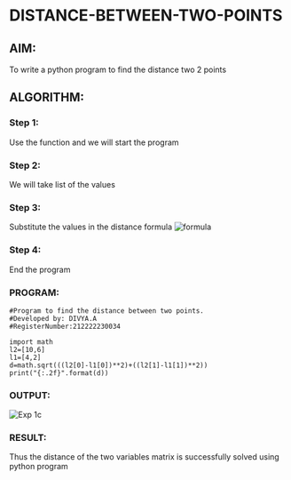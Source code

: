 # DISTANCE-BETWEEN-TWO-POINTS

## AIM:
To write a python program to find the distance two 2 points
## ALGORITHM:
### Step 1:
Use the function and we will start the program
### Step 2: 
We will take list of the values
### Step 3: 
Substitute the values in the distance formula  ![formula](/formula.JPG)
### Step 4: 
End the program

### PROGRAM:
```
#Program to find the distance between two points.
#Developed by: DIVYA.A 
#RegisterNumber:212222230034

import math
l2=[10,6]
l1=[4,2]
d=math.sqrt(((l2[0]-l1[0])**2)+((l2[1]-l1[1])**2))
print("{:.2f}".format(d))
```  
### OUTPUT:
![Exp 1c](https://github.com/Divya110205/DISTANCE-BETWEEN-TWO-POINTS/assets/119404855/11efa44f-9154-435c-820e-43f5220abd00)

### RESULT:
Thus the distance of the two variables matrix is successfully solved using python program
